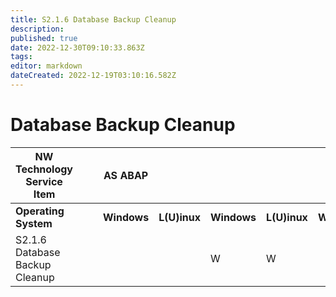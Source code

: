 ```yaml
---
title: S2.1.6 Database Backup Cleanup
description: 
published: true
date: 2022-12-30T09:10:33.863Z
tags: 
editor: markdown
dateCreated: 2022-12-19T03:10:16.582Z
---
```


# Database Backup Cleanup
|NW Technology Service Item|||AS ABAP||||||
|---------|---------|---------|---------|---------|---------|---------|---------|---------|
| **Operating System** |||**Windows** |**L(U)inux** | **Windows** | **L(U)inux** | **Windows** | **Linux** | 
| S2.1.6 Database Backup Cleanup||| |  |W|W |  | [W15](/home/S2_SAP_NetWeaver_Skills/Database_Backup_Cleanup/W15)|